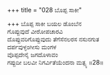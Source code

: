 +++
title = "028 ಬೊಪ್ಪ ಸಾಕೀ"

+++
ಬೊಪ್ಪ ಸಾಕೀ ಬಯಲ ಡೊಂಬೆನ  
ಗೊಪ್ಪುವುದೆ ವೀರೋಪಚಾರವಿ  
ದೊಪ್ಪುವರಿಗೊಪ್ಪುವುದು ತೆಗೆಸೆನಲರಸ ನಸುನಗುತ  
ದರ್ಪವುಳ್ಳಂಗೀಸು ಮಂಗಳ  
ವೊಪ್ಪದೇನೈ ಜಗದೊಳಾವಂ  
ಗಪ್ಪುದೀ ಬಲವೀ ನಿಗರ್ವಿತೆಯೆಂದನಾ ಮತ್ಸ್ಯ      ॥28॥